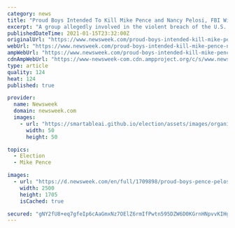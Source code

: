 ```yaml
---
category: news
title: "Proud Boys Intended To Kill Mike Pence and Nancy Pelosi, FBI Witness Says"
excerpt: "A group allegedly involved in the violent breach of the U.S. Capitol last week, including at least one self-proclaimed member of the Proud Boys, said that \"they would have killed [Vice President] Mike Pence if given the chance,"
publishedDateTime: 2021-01-15T23:32:00Z
originalUrl: "https://www.newsweek.com/proud-boys-intended-kill-mike-pence-nancy-pelosi-fbi-witness-says-1562062"
webUrl: "https://www.newsweek.com/proud-boys-intended-kill-mike-pence-nancy-pelosi-fbi-witness-says-1562062"
ampWebUrl: "https://www.newsweek.com/proud-boys-intended-kill-mike-pence-nancy-pelosi-fbi-witness-says-1562062?amp=1"
cdnAmpWebUrl: "https://www-newsweek-com.cdn.ampproject.org/c/s/www.newsweek.com/proud-boys-intended-kill-mike-pence-nancy-pelosi-fbi-witness-says-1562062?amp=1"
type: article
quality: 124
heat: 124
published: true

provider:
  name: Newsweek
  domain: newsweek.com
  images:
    - url: "https://smartableai.github.io/election/assets/images/organizations/newsweek.com-50x50.jpg"
      width: 50
      height: 50

topics:
  - Election
  - Mike Pence

images:
  - url: "https://d.newsweek.com/en/full/1709898/proud-boys-pence-pelosi-capitol-riots.jpg"
    width: 2500
    height: 1705
    isCached: true

secured: "gNY2fU8+eq7gfeIp6cAaGmxNz7OElZ6rmIfPwtn595DZW6D0KGrnHNpvvKIHgC0nYGzL6aKFEf/U1qy48vwN0xfj0dZHHets85Gi6tuKwCCI89uD7QE3icWwpY7F5AEhT0VF1lZc1IMM4getjlz2SBFDQenSyFB5tPV7E7LDsdkV5WtoMNM8jfk/T8lq7KhkqN75OBpLdrvhRcn+7I0bs4M6V5ZbHjKkSUUPbfIcqSHlTFJO2GwUg7vgR30p5ElJNZvD/6Ri2w3Ibtf5jTHz+BnPR7Ua+J1Db4HA/SPuBiQA5BsTWqCdxNe6oxE36JkFZoPplSas6Tbvx6l91z2YM7zbMxbs8w7SZTq7TAWsagw=;uX45FcPB0vXDjXWqvRf9vQ=="
---
```


